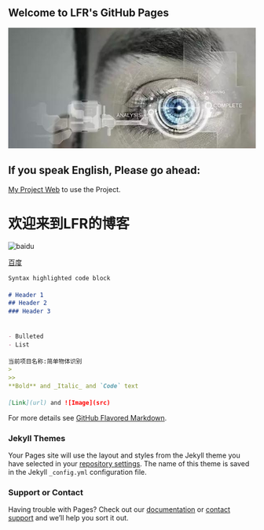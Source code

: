 ## Welcome to LFR's GitHub Pages
![](https://github.com/HackerLFR/Machine-Visual/raw/master/2015031561739629.gif)
## If you speak English, Please go ahead: 
   [My Project Web](https://github.com/HackerLFR/Machine-Visual) to use the Project.



# 欢迎来到LFR的博客



![baidu](http://www.baidu.com/img/bdlogo.gif)


[              百度](http://baidu.com)


```markdown
Syntax highlighted code block

# Header 1
## Header 2
### Header 3


- Bulleted
- List

当前项目名称:简单物体识别
>
>>
**Bold** and _Italic_ and `Code` text

[Link](url) and ![Image](src)
```


For more details see [GitHub Flavored Markdown](https://guides.github.com/features/mastering-markdown/).

### Jekyll Themes

Your Pages site will use the layout and styles from the Jekyll theme you have selected in your [repository settings](https://github.com/HackerLFR/Machine-Visual/settings). The name of this theme is saved in the Jekyll `_config.yml` configuration file.

### Support or Contact

Having trouble with Pages? Check out our [documentation](https://help.github.com/categories/github-pages-basics/) or [contact support](https://github.com/contact) and we’ll help you sort it out.

